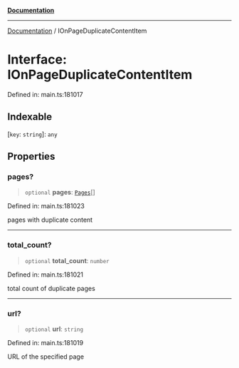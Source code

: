 [**Documentation**](../README.md)

***

[Documentation](../README.md) / IOnPageDuplicateContentItem

# Interface: IOnPageDuplicateContentItem

Defined in: main.ts:181017

## Indexable

\[`key`: `string`\]: `any`

## Properties

### pages?

> `optional` **pages**: [`Pages`](../classes/Pages.md)[]

Defined in: main.ts:181023

pages with duplicate content

***

### total\_count?

> `optional` **total\_count**: `number`

Defined in: main.ts:181021

total count of duplicate pages

***

### url?

> `optional` **url**: `string`

Defined in: main.ts:181019

URL of the specified page
